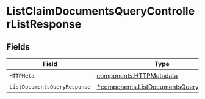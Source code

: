 # ListClaimDocumentsQueryControllerListResponse


## Fields

| Field                                                                                           | Type                                                                                            | Required                                                                                        | Description                                                                                     |
| ----------------------------------------------------------------------------------------------- | ----------------------------------------------------------------------------------------------- | ----------------------------------------------------------------------------------------------- | ----------------------------------------------------------------------------------------------- |
| `HTTPMeta`                                                                                      | [components.HTTPMetadata](../../models/components/httpmetadata.md)                              | :heavy_check_mark:                                                                              | N/A                                                                                             |
| `ListDocumentsQueryResponse`                                                                    | [*components.ListDocumentsQueryResponse](../../models/components/listdocumentsqueryresponse.md) | :heavy_minus_sign:                                                                              | N/A                                                                                             |